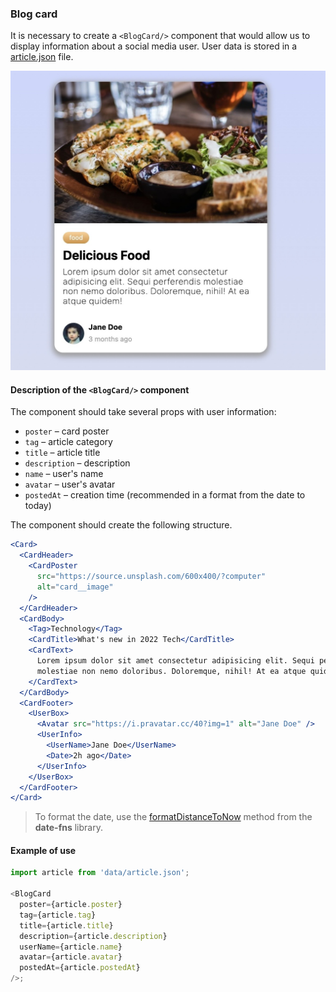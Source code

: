 ### Blog card

It is necessary to create a `<BlogCard/>` component that would allow us to
display information about a social media user. User data is stored in a
[article.json](./src/data/article.json) file.

![Preview](./assets/BlogCard.jpg)

#### Description of the `<BlogCard/>` component

The component should take several props with user information:

- `poster` – card poster
- `tag` – article category
- `title` – article title
- `description` – description
- `name` – user's name
- `avatar` – user's avatar
- `postedAt` – creation time (recommended in a format from the date to today)

The component should create the following structure.

```jsx
<Card>
  <CardHeader>
    <CardPoster
      src="https://source.unsplash.com/600x400/?computer"
      alt="card__image"
    />
  </CardHeader>
  <CardBody>
    <Tag>Technology</Tag>
    <CardTitle>What's new in 2022 Tech</CardTitle>
    <CardText>
      Lorem ipsum dolor sit amet consectetur adipisicing elit. Sequi perferendis
      molestiae non nemo doloribus. Doloremque, nihil! At ea atque quidem!
    </CardText>
  </CardBody>
  <CardFooter>
    <UserBox>
      <Avatar src="https://i.pravatar.cc/40?img=1" alt="Jane Doe" />
      <UserInfo>
        <UserName>Jane Doe</UserName>
        <Date>2h ago</Date>
      </UserInfo>
    </UserBox>
  </CardFooter>
</Card>
```

> To format the date, use the
> [formatDistanceToNow](https://date-fns.org/v2.28.0/docs/formatDistanceToNow)
> method from the **date-fns** library.

#### Example of use

```js
import article from 'data/article.json';

<BlogCard
  poster={article.poster}
  tag={article.tag}
  title={article.title}
  description={article.description}
  userName={article.name}
  avatar={article.avatar}
  postedAt={article.postedAt}
/>;
```
